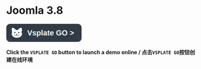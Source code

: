 # Joomla 3.8

<a href="https://www.vsplate.com/?docker-compose=https://github.com/vsplate/dcenvs/joomla/3.8"><img alt="VSPLATE GO" src="https://raw.githubusercontent.com/vsplate/images/master/vsgo_btn.png" width="200px"></a>

**Click the `VSPLATE GO` button to launch a demo online / 点击`VSPLATE GO`按钮创建在线环境**